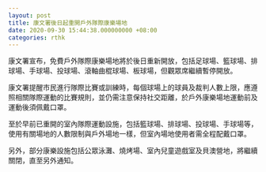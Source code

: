 ```yaml
---
layout: post
title: 康文署後日起重開戶外隊際康樂場地
date: 2020-09-30 15:44:38.000000000 +08:00
categories: rthk
---
```


康文署宣布，免費戶外隊際康樂場地將於後日重新開放，包括足球場、籃球場、排球場、手球場、投球場、滾軸曲棍球場、板球場，但觀眾席繼續暫停開放。

康文署提醒市民進行隊際比賽或訓練時，每個球場上的球員及裁判人數上限，應遵照相關隊際運動的比賽規則，並仍需注意保持社交距離，於戶外康樂場地運動前及運動後須佩戴口罩。

至於早前已重開的室內隊際運動設施，包括籃球場、排球場、投球場、手球場等，使用有關場地的人數限制與戶外場地一樣，但室內場地使用者需全程配戴口罩。

另外，部分康樂設施包括公眾泳灘、燒烤場、室內兒童遊戲室及貝澳營地，將繼續關閉，直至另外通知。
